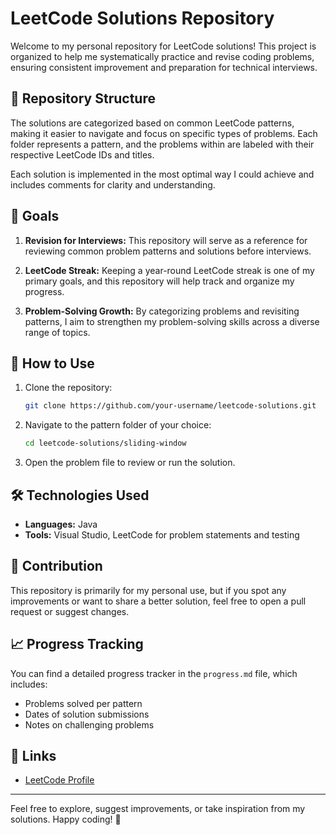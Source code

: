 # LeetCode Solutions Repository

Welcome to my personal repository for LeetCode solutions! This project is organized to help me systematically practice and revise coding problems, ensuring consistent improvement and preparation for technical interviews.

## 📂 Repository Structure

The solutions are categorized based on common LeetCode patterns, making it easier to navigate and focus on specific types of problems. Each folder represents a pattern, and the problems within are labeled with their respective LeetCode IDs and titles.

Each solution is implemented in the most optimal way I could achieve and includes comments for clarity and understanding.

## 🎯 Goals

1. **Revision for Interviews:** 
   This repository will serve as a reference for reviewing common problem patterns and solutions before interviews.

2. **LeetCode Streak:** 
   Keeping a year-round LeetCode streak is one of my primary goals, and this repository will help track and organize my progress.

3. **Problem-Solving Growth:** 
   By categorizing problems and revisiting patterns, I aim to strengthen my problem-solving skills across a diverse range of topics.

## 📜 How to Use

1. Clone the repository:
   ```bash
   git clone https://github.com/your-username/leetcode-solutions.git
   ```

2. Navigate to the pattern folder of your choice:
   ```bash
   cd leetcode-solutions/sliding-window
   ```

3. Open the problem file to review or run the solution.

## 🛠️ Technologies Used

- **Languages:** Java
- **Tools:** Visual Studio, LeetCode for problem statements and testing

## 🌟 Contribution

This repository is primarily for my personal use, but if you spot any improvements or want to share a better solution, feel free to open a pull request or suggest changes.

## 📈 Progress Tracking

You can find a detailed progress tracker in the `progress.md` file, which includes:
- Problems solved per pattern
- Dates of solution submissions
- Notes on challenging problems

## 🔗 Links

- [LeetCode Profile](https://leetcode.com/zkobaladze002)

---

Feel free to explore, suggest improvements, or take inspiration from my solutions. Happy coding! 🚀
